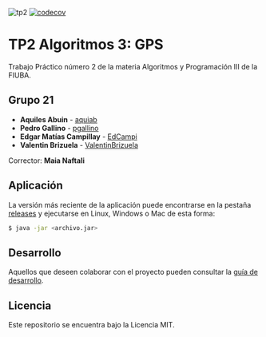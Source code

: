 ![tp2](https://github.com/aquiab/algo3_tp2/actions/workflows/build.yml/badge.svg) [![codecov](https://codecov.io/gh/aquiab/algo3_tp2/branch/master/graph/badge.svg)](https://codecov.io/gh/aquiab/algo3_tp2)

# TP2 Algoritmos 3: GPS 

Trabajo Práctico número 2 de la materia Algoritmos y Programación III de la FIUBA.

## Grupo 21

* **Aquiles Abuin** - [aquiab](https://github.com/aquiab)
* **Pedro Gallino** - [pgallino](https://github.com/pgallino)
* **Edgar Matías Campillay** - [EdCampi](https://github.com/EdCampi)
* **Valentin Brizuela** - [ValentinBrizuela](https://github.com/ValentinBrizuela)

Corrector: **Maia Naftali**

## Aplicación

La versión más reciente de la aplicación puede encontrarse en la pestaña [releases](https://github.com/fiuba/algo3_proyecto_base_tp2/releases/latest) y ejecutarse en Linux, Windows o Mac de esta forma:

```bash
$ java -jar <archivo.jar>
```

## Desarrollo

Aquellos que deseen colaborar con el proyecto pueden consultar la [guía de desarrollo](./docs/Desarrollo.md).

## Licencia

Este repositorio se encuentra bajo la Licencia MIT.

